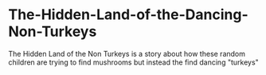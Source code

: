 # The-Hidden-Land-of-the-Dancing-Non-Turkeys
The Hidden Land of the Non Turkeys is a story about how these random children are trying to find mushrooms but instead the find dancing "turkeys"
